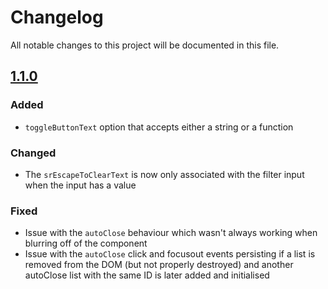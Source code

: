 # Changelog

All notable changes to this project will be documented in this file.

## [1.1.0]

### Added

-   `toggleButtonText` option that accepts either a string or a function

### Changed

-   The `srEscapeToClearText` is now only associated with the filter input when the input has a value

### Fixed

-   Issue with the `autoClose` behaviour which wasn't always working when blurring off of the component
-   Issue with the `autoClose` click and focusout events persisting if a list is removed from the DOM (but not properly destroyed) and another autoClose list with the same ID is later added and initialised

[1.1.0]: https://github.com/mynamesleon/enhanced-checkbox-lists/compare/v1.0.0...v1.1.0
